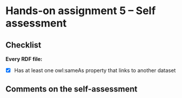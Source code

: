 # Hands-on assignment 5 – Self assessment

## Checklist

**Every RDF file:**

- [x] Has at least one owl:sameAs property that links to another dataset

## Comments on the self-assessment